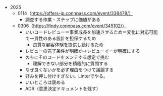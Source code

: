 - 2025
  - 0114（https://offers-jp.connpass.com/event/338478/）
    - 調査する作業・ステップに価値がある
  - 0306（https://findy.connpass.com/event/345102/）
    - いいコードレビュー＝事業成長を加速させるため＝変化に対応可能で一貫性のある設計を担保するため
      - 良質な顧客体験を提供し続けるため
    - レビューの完了条件が明確か→レビューイーが明確にする
    - のちにそのコードをメンテする想定で挑む
      - 理解できない部分を積極的に質問する
    - なぜ良くないかを必ず理由をつけて議論する
    - 好みを押し付けすぎない。Linterでやる。
    - いいところは褒める
    - ADR（意思決定ドキュメントを残す）
